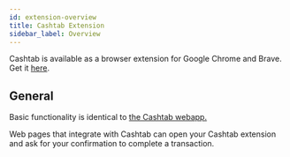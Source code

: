 ```yaml
---
id: extension-overview
title: Cashtab Extension
sidebar_label: Overview
---
```


Cashtab is available as a browser extension for Google Chrome and Brave. Get it [here](https://chrome.google.com/webstore/detail/cashtab/obldfcmebhllhjlhjbnghaipekcppeag).

## General

Basic functionality is identical to [the Cashtab webapp.](overview.mdx)

Web pages that integrate with Cashtab can open your Cashtab extension and ask for your confirmation to complete a transaction.
